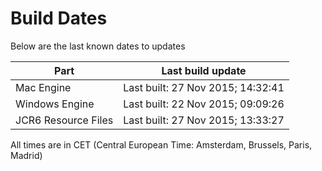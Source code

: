 # Build Dates

Below are the last known dates to updates

Part | Last build update
-----|-----
Mac Engine | Last built: 27 Nov 2015; 14:32:41
Windows Engine | Last built: 22 Nov 2015; 09:09:26
JCR6 Resource Files | Last built: 27 Nov 2015; 13:33:27
All times are in CET (Central European Time: Amsterdam, Brussels, Paris, Madrid)



